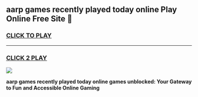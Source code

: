 
## aarp games recently played today online Play Online Free Site 👋
<h3>
<a href="https://download.freeplayer.one?title=aarp_games_recently_played_today_online&ref=21F">CLICK TO PLAY</a></h3>
<hr>

<h3>
<a href="https://download.freeplayer.one?title=aarp_games_recently_played_today_online&ref=21F">CLICK 2 PLAY</a>
  
</h3>

<a href="https://download.freeplayer.one?title=aarp_games_recently_played_today_online&ref=21F"><img src="https://cdnb.artstation.com/p/assets/images/images/032/539/853/original/anto-thomas-button-gif.gif"></a>


**aarp games recently played today online games unblocked: Your Gateway to Fun and Accessible Online Gaming**

